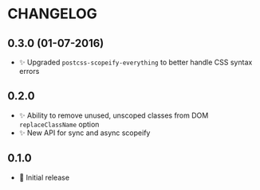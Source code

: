 CHANGELOG
=========

0.3.0 (01-07-2016)
------------------

* :sparkles: Upgraded `postcss-scopeify-everything` to better handle CSS syntax errors

0.2.0
-----

* :sparkles: Ability to remove unused, unscoped classes from DOM `replaceClassName` option
* :sparkles: New API for sync and async scopeify

0.1.0
-----

* :rocket: Initial release
